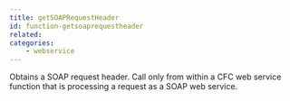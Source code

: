 ```yaml
---
title: getSOAPRequestHeader
id: function-getsoaprequestheader
related:
categories:
    - webservice
---
```


Obtains a SOAP request header. Call only from within
        a CFC web service function that is processing a request
        as a SOAP web service.